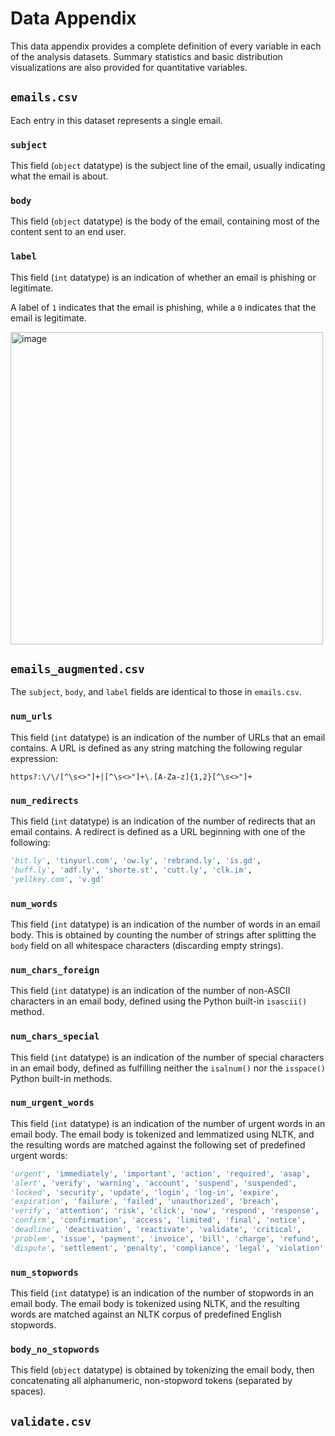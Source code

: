 # Data Appendix

This data appendix provides a complete definition of every variable in each of the analysis datasets. Summary statistics and basic distribution visualizations are also provided for quantitative variables.

## `emails.csv`

Each entry in this dataset represents a single email.

### `subject`

This field (`object` datatype) is the subject line of the email, usually indicating what the email is about.

### `body`

This field (`object` datatype) is the body of the email, containing most of the content sent to an end user.

### `label`

This field (`int` datatype) is an indication of whether an email is phishing or legitimate.

A label of `1` indicates that the email is phishing, while a `0` indicates that the email is legitimate.

<img width="500" alt="image" src="https://github.com/user-attachments/assets/0f9f6863-a2e4-4d51-b6c8-a717d8544646" />

## `emails_augmented.csv`

The `subject`, `body`, and `label` fields are identical to those in `emails.csv`.

### `num_urls`

This field (`int` datatype) is an indication of the number of URLs that an email contains. A URL is defined as any string matching the following regular expression:
```regex
https?:\/\/[^\s<>"]+|[^\s<>"]+\.[A-Za-z]{1,2}[^\s<>"]+
```

### `num_redirects`

This field (`int` datatype) is an indication of the number of redirects that an email contains. A redirect is defined as a URL beginning with one of the following:
```python
'bit.ly', 'tinyurl.com', 'ow.ly', 'rebrand.ly', 'is.gd',
'buff.ly', 'adf.ly', 'shorte.st', 'cutt.ly', 'clk.im',
'yellkey.com', 'v.gd'
```

### `num_words`

This field (`int` datatype) is an indication of the number of words in an email body. This is obtained by counting the number of strings after splitting the `body` field on all whitespace characters (discarding empty strings).

### `num_chars_foreign`

This field (`int` datatype) is an indication of the number of non-ASCII characters in an email body, defined using the Python built-in `isascii()` method.

### `num_chars_special`

This field (`int` datatype) is an indication of the number of special characters in an email body, defined as fulfilling neither the `isalnum()` nor the `isspace()` Python built-in methods.

### `num_urgent_words`

This field (`int` datatype) is an indication of the number of urgent words in an email body. The email body is tokenized and lemmatized using NLTK, and the resulting words are matched against the following set of predefined urgent words:

```python
'urgent', 'immediately', 'important', 'action', 'required', 'asap',
'alert', 'verify', 'warning', 'account', 'suspend', 'suspended',
'locked', 'security', 'update', 'login', 'log-in', 'expire',
'expiration', 'failure', 'failed', 'unauthorized', 'breach',
'verify', 'attention', 'risk', 'click', 'now', 'respond', 'response',
'confirm', 'confirmation', 'access', 'limited', 'final', 'notice',
'deadline', 'deactivation', 'reactivate', 'validate', 'critical',
'problem', 'issue', 'payment', 'invoice', 'bill', 'charge', 'refund',
'dispute', 'settlement', 'penalty', 'compliance', 'legal', 'violation'
```

### `num_stopwords`

This field (`int` datatype) is an indication of the number of stopwords in an email body. The email body is tokenized using NLTK, and the resulting words are matched against an NLTK corpus of predefined English stopwords.

### `body_no_stopwords`

This field (`object` datatype) is obtained by tokenizing the email body, then concatenating all alphanumeric, non-stopword tokens (separated by spaces).

## `validate.csv`

